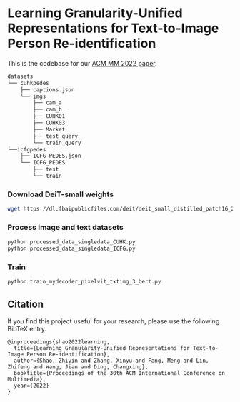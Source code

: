 # Learning Granularity-Unified Representations for Text-to-Image Person Re-identification

This is the codebase for our [ACM MM 2022 paper](https://arxiv.org/abs/2207.07802).
```bash
datasets
└── cuhkpedes
    ├── captions.json
    └── imgs
        ├── cam_a
        ├── cam_b
        ├── CUHK01
        ├── CUHK03
        ├── Market
        ├── test_query
        └── train_query
└──icfgpedes
    ├── ICFG-PEDES.json
    └── ICFG_PEDES
        ├── test
        └── train

```

### Download DeiT-small weights
```bash
wget https://dl.fbaipublicfiles.com/deit/deit_small_distilled_patch16_224-649709d9.pth
```
### Process image and text datasets
```bash
python processed_data_singledata_CUHK.py
python processed_data_singledata_ICFG.py
```


### Train
```bash
python train_mydecoder_pixelvit_txtimg_3_bert.py
```

## Citation
If you find this project useful for your research, please use the following BibTeX entry.
```
@inproceedings{shao2022learning,
  title={Learning Granularity-Unified Representations for Text-to-Image Person Re-identification},
  author={Shao, Zhiyin and Zhang, Xinyu and Fang, Meng and Lin, Zhifeng and Wang, Jian and Ding, Changxing},
  booktitle={Proceedings of the 30th ACM International Conference on Multimedia},
  year={2022}
}
```

